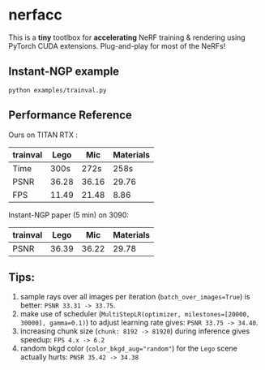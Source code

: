 # nerfacc

This is a **tiny** tootlbox  for **accelerating** NeRF training & rendering using PyTorch CUDA extensions. Plug-and-play for most of the NeRFs!

## Instant-NGP example

```
python examples/trainval.py
```

## Performance Reference

Ours on TITAN RTX :

| trainval | Lego | Mic | Materials |
| - | - | - | - |
| Time | 300s  | 272s  | 258s  |
| PSNR | 36.28 | 36.16 | 29.76 |
| FPS  | 11.49 | 21.48 | 8.86  |

Instant-NGP paper (5 min) on 3090:

| trainval | Lego | Mic | Materials |
| - | - | - | - |
| PSNR | 36.39 | 36.22 | 29.78 |


<!-- 

Tested with the default settings on the Lego test set.

| Model | Split | PSNR | Train Time | Test Speed | GPU | Train Memory |
| - | - | - | - | - | - | - |
| instant-ngp (paper)            | trainval?            | 36.39  |  -   | -    | 3090    |
| instant-ngp (code)             | train (35k steps)    | 36.08  |  308 sec  | 55.32 fps  | TITAN RTX  |  1734MB |
| instant-ngp (code) w/o rng bkgd| train (35k steps)    | 34.17  |  -  | -  | - |  - |
| torch-ngp (`-O`)               | train (30K steps)    | 34.15  |  310 sec  | 7.8 fps    | V100 |
| ours                           | trainval (35K steps) | 36.22  |  378 sec  | 12.08 fps    | TITAN RTX  | -->

## Tips:

1. sample rays over all images per iteration (`batch_over_images=True`) is better: `PSNR 33.31 -> 33.75`.
2. make use of scheduler (`MultiStepLR(optimizer, milestones=[20000, 30000], gamma=0.1)`) to adjust learning rate gives: `PSNR 33.75 -> 34.40`.
3. increasing chunk size (`chunk: 8192 -> 81920`) during inference gives speedup: `FPS 4.x -> 6.2`
4. random bkgd color (`color_bkgd_aug="random"`) for the `Lego` scene actually hurts: `PNSR 35.42 -> 34.38`

